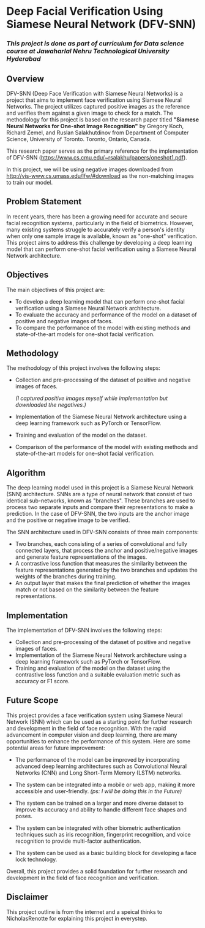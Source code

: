 # <b> Deep Facial Verification Using Siamese Neural Network (DFV-SNN)</b>

### <b><i>This project is done as part of curriculum for Data science course at Jawaharlal Nehru Technological University Hyderabad </i></b>


## Overview
DFV-SNN (Deep Face Verification with Siamese Neural Networks) is a project that aims to implement face verification using Siamese Neural Networks. The project utilizes captured positive images as the reference and verifies them against a given image to check for a match. The methodology for this project is based on the research paper titled <b>"Siamese Neural Networks for One-shot Image Recognition"</b> by Gregory Koch, Richard Zemel, and Ruslan Salakhutdinov from Department of Computer Science, University of Toronto. Toronto, Ontario, Canada.
  
This research paper serves as the primary reference for the implementation of DFV-SNN (https://www.cs.cmu.edu/~rsalakhu/papers/oneshot1.pdf). 

In this project, we will be using negative images downloaded from http://vis-www.cs.umass.edu/lfw/#download as the non-matching images to train our model.</i>

## Problem Statement
In recent years, there has been a growing need for accurate and secure facial recognition systems, particularly in the field of biometrics. However, many existing systems struggle to accurately verify a person's identity when only one sample image is available, known as "one-shot" verification. This project aims to address this challenge by developing a deep learning model that can perform one-shot facial verification using a Siamese Neural Network architecture.


## Objectives
The main objectives of this project are:

- To develop a deep learning model that can perform one-shot facial verification using a Siamese Neural Network architecture.
- To evaluate the accuracy and performance of the model on a dataset of positive and negative images of faces.
- To compare the performance of the model with existing methods and state-of-the-art models for one-shot facial verification.
## Methodology
The methodology of this project involves the following steps:

  - Collection and pre-processing of the dataset of positive and negative images of faces.
      
      <i>(I captured positive images myself while implementation but downloaded the negatives.)</i>
  - Implementation of the Siamese Neural Network architecture using a deep learning framework such as PyTorch or TensorFlow.
  - Training and evaluation of the model on the dataset.
  - Comparison of the performance of the model with existing methods and state-of-the-art models for one-shot facial verification.
## Algorithm
The deep learning model used in this project is a Siamese Neural Network (SNN) architecture. SNNs are a type of neural network that consist of two identical sub-networks, known as "branches". These branches are used to process two separate inputs and compare their representations to make a prediction. In the case of DFV-SNN, the two inputs are the anchor image and the positive or negative image to be verified.

The SNN architecture used in DFV-SNN consists of three main components:

- Two branches, each consisting of a series of convolutional and fully connected layers, that process the anchor and positive/negative images and generate feature representations of the images.
- A contrastive loss function that measures the similarity between the feature representations generated by the two branches and updates the weights of the branches during training.
- An output layer that makes the final prediction of whether the images match or not based on the similarity between the feature representations.
## Implementation
The implementation of DFV-SNN involves the following steps:

- Collection and pre-processing of the dataset of positive and negative images of faces.
- Implementation of the Siamese Neural Network architecture using a deep learning framework such as PyTorch or TensorFlow.
- Training and evaluation of the model on the dataset using the contrastive loss function and a suitable evaluation metric such as accuracy or F1 score.
## Future Scope
This project provides a face verification system using Siamese Neural Network (SNN) which can be used as a starting point for further research and development in the field of face recognition. With the rapid advancement in computer vision and deep learning, there are many opportunities to enhance the performance of this system. Here are some potential areas for future improvement:

- The performance of the model can be improved by incorporating advanced deep learning architectures such as Convolutional Neural Networks (CNN) and Long Short-Term Memory (LSTM) networks.

- The system can be integrated into a mobile or web app, making it more accessible and user-friendly. 
    <i> (ps: I will be doing this in the Future) </i>

- The system can be trained on a larger and more diverse dataset to improve its accuracy and ability to handle different face shapes and poses.

- The system can be integrated with other biometric authentication techniques such as iris recognition, fingerprint recognition, and voice recognition to provide multi-factor authentication.

- The system can be used as a basic building block for developing a face lock technology.

Overall, this project provides a solid foundation for further research and development in the field of face recognition and verification.

## Disclaimer 
This project outline is from the internet and a speical thinks to NicholasRenotte for explaining this project in everystep.
